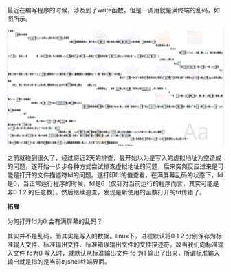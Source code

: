 最近在编写程序的时候，涉及到了write函数，但是一调用就是满终端的乱码，如图所示。

![title](../.local/static/2019/7/5/write_error.1567135454253.png)

之前就碰到很久了，经过将近2天的排查，最开始以为是写入的虚拟地址为空造成的问题，遂开始一步步各种方式尝试排查虚拟地址的问题，后来突然反应过来是可能是打开的文件描述符fd的问题。遂打印fd的值查看，在满屏幕乱码的状态下，fd是0，当正常运行程序的时候，fd是6（仅针对当前运行的程序而言，其实可能是非0 1 2 的任意数）。然后继续追查，发现是新使用的函数打开的fd传错了。

**拓展**

为何打开fd为0 会有满屏幕的乱码？

其实并不是乱码，而其实是写入的数据。linux下，进程默认将0 1 2 分别保存为标准输入文件、标准输出文件、标准错误输出文件的文件描述符。故当我们向标准输入文件 fd为0 写入时，就默认从标准输出文件 fd 为1 输出了出来，所谓标准输入输出就是指的是当前的shell终端界面。